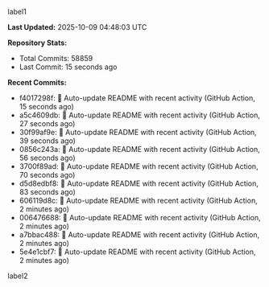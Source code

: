 
label1 
<!-- ACTIVITY_START -->
**Last Updated:** 2025-10-09 04:48:03 UTC

**Repository Stats:**
- Total Commits: 58859
- Last Commit: 15 seconds ago

**Recent Commits:**
- f4017298f: 🤖 Auto-update README with recent activity (GitHub Action, 15 seconds ago)
- a5c4609db: 🤖 Auto-update README with recent activity (GitHub Action, 27 seconds ago)
- 30f99af9e: 🤖 Auto-update README with recent activity (GitHub Action, 39 seconds ago)
- 0856c243a: 🤖 Auto-update README with recent activity (GitHub Action, 56 seconds ago)
- 3700f89ad: 🤖 Auto-update README with recent activity (GitHub Action, 70 seconds ago)
- d5d8edbf8: 🤖 Auto-update README with recent activity (GitHub Action, 83 seconds ago)
- 606119d8c: 🤖 Auto-update README with recent activity (GitHub Action, 2 minutes ago)
- 006476688: 🤖 Auto-update README with recent activity (GitHub Action, 2 minutes ago)
- a7bbac488: 🤖 Auto-update README with recent activity (GitHub Action, 2 minutes ago)
- 5e4e1cbf7: 🤖 Auto-update README with recent activity (GitHub Action, 2 minutes ago)
<!-- ACTIVITY_END -->

label2
